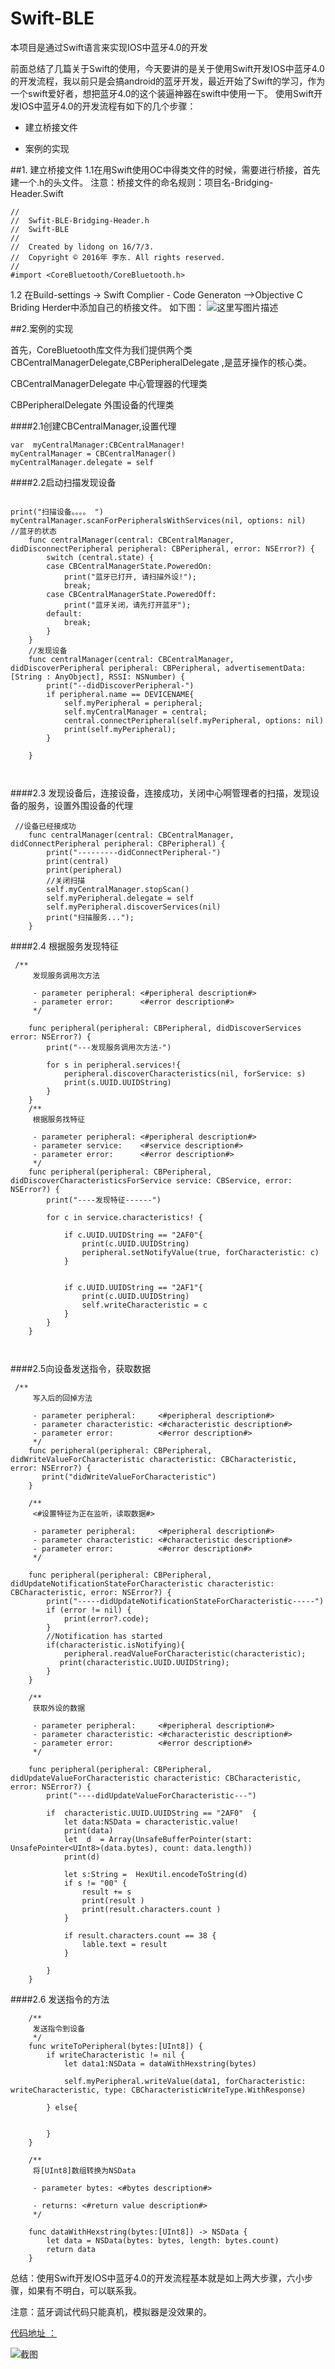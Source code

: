 # Swift-BLE
本项目是通过Swift语言来实现IOS中蓝牙4.0的开发

前面总结了几篇关于Swift的使用，今天要讲的是关于使用Swift开发IOS中蓝牙4.0的开发流程，我以前只是会搞android的蓝牙开发，最近开始了Swift的学习，作为一个swift爱好者，想把蓝牙4.0的这个装逼神器在swift中使用一下。
使用Swift开发IOS中蓝牙4.0的开发流程有如下的几个步骤：

 - 建立桥接文件

 - 案例的实现

##1. 建立桥接文件
1.1在用Swift使用OC中得类文件的时候，需要进行桥接，首先建一个.h的头文件。 
注意：桥接文件的命名规则：项目名-Bridging-Header.Swift

```
//
//  Swfit-BLE-Bridging-Header.h
//  Swift-BLE
//
//  Created by lidong on 16/7/3.
//  Copyright © 2016年 李东. All rights reserved.
//
#import <CoreBluetooth/CoreBluetooth.h>
```

1.2 在Build-settings -> Swift Complier - Code Generaton —>Objective C Briding Herder中添加自己的桥接文件。 
如下图：
![这里写图片描述](http://img.blog.csdn.net/20160704132842686)

##2.案例的实现

首先，CoreBluetooth库文件为我们提供两个类CBCentralManagerDelegate,CBPeripheralDelegate ,是蓝牙操作的核心类。

CBCentralManagerDelegate 中心管理器的代理类

CBPeripheralDelegate  外围设备的代理类

####2.1创建CBCentralManager,设置代理

```
var  myCentralManager:CBCentralManager!
myCentralManager = CBCentralManager()
myCentralManager.delegate = self

```
####2.2启动扫描发现设备

```

print("扫描设备。。。。 ")         myCentralManager.scanForPeripheralsWithServices(nil, options: nil)
//蓝牙的状态
    func centralManager(central: CBCentralManager, didDisconnectPeripheral peripheral: CBPeripheral, error: NSError?) {
        switch (central.state) {
        case CBCentralManagerState.PoweredOn:
            print("蓝牙已打开, 请扫描外设!");
            break;
        case CBCentralManagerState.PoweredOff:
            print("蓝牙关闭，请先打开蓝牙");
        default:
            break;
        }
    }
    //发现设备
    func centralManager(central: CBCentralManager, didDiscoverPeripheral peripheral: CBPeripheral, advertisementData: [String : AnyObject], RSSI: NSNumber) {
        print("--didDiscoverPeripheral-")
        if peripheral.name == DEVICENAME{
            self.myPeripheral = peripheral;
            self.myCentralManager = central;
            central.connectPeripheral(self.myPeripheral, options: nil)
            print(self.myPeripheral);
        }
        
    }
    
   
```
####2.3 发现设备后，连接设备，连接成功，关闭中心啊管理者的扫描，发现设备的服务，设置外围设备的代理

```
 //设备已经接成功
    func centralManager(central: CBCentralManager, didConnectPeripheral peripheral: CBPeripheral) {
        print("---------didConnectPeripheral-")
        print(central)
        print(peripheral)
        //关闭扫描
        self.myCentralManager.stopScan()
        self.myPeripheral.delegate = self
        self.myPeripheral.discoverServices(nil)
        print("扫描服务...");
    }

```

####2.4 根据服务发现特征

```
 /**
     发现服务调用次方法
     
     - parameter peripheral: <#peripheral description#>
     - parameter error:      <#error description#>
     */
    
    func peripheral(peripheral: CBPeripheral, didDiscoverServices error: NSError?) {
        print("---发现服务调用次方法-")
        
        for s in peripheral.services!{
            peripheral.discoverCharacteristics(nil, forService: s)
            print(s.UUID.UUIDString)
        }
    }
    /**
     根据服务找特征
     
     - parameter peripheral: <#peripheral description#>
     - parameter service:    <#service description#>
     - parameter error:      <#error description#>
     */
    func peripheral(peripheral: CBPeripheral, didDiscoverCharacteristicsForService service: CBService, error: NSError?) {
        print("----发现特征------")
        
        for c in service.characteristics! {
            
            if c.UUID.UUIDString == "2AF0"{
                print(c.UUID.UUIDString)
                peripheral.setNotifyValue(true, forCharacteristic: c)
            }
            
            
            if c.UUID.UUIDString == "2AF1"{
                print(c.UUID.UUIDString)
                self.writeCharacteristic = c
            }
        }
    }
    
    

```

####2.5向设备发送指令，获取数据

```
 /**
     写入后的回掉方法
     
     - parameter peripheral:     <#peripheral description#>
     - parameter characteristic: <#characteristic description#>
     - parameter error:          <#error description#>
     */
    func peripheral(peripheral: CBPeripheral, didWriteValueForCharacteristic characteristic: CBCharacteristic, error: NSError?) {
       print("didWriteValueForCharacteristic")
    }
    
    /**
     <#设置特征为正在监听，读取数据#>
     
     - parameter peripheral:     <#peripheral description#>
     - parameter characteristic: <#characteristic description#>
     - parameter error:          <#error description#>
     */
    
    func peripheral(peripheral: CBPeripheral, didUpdateNotificationStateForCharacteristic characteristic: CBCharacteristic, error: NSError?) {
        print("-----didUpdateNotificationStateForCharacteristic-----")
        if (error != nil) {
            print(error?.code);
        }
        //Notification has started
        if(characteristic.isNotifying){
            peripheral.readValueForCharacteristic(characteristic);
           print(characteristic.UUID.UUIDString);
        }
    }
    
    /**
     获取外设的数据
     
     - parameter peripheral:     <#peripheral description#>
     - parameter characteristic: <#characteristic description#>
     - parameter error:          <#error description#>
     */

    func peripheral(peripheral: CBPeripheral, didUpdateValueForCharacteristic characteristic: CBCharacteristic, error: NSError?) {
        print("----didUpdateValueForCharacteristic---")
        
        if  characteristic.UUID.UUIDString == "2AF0"  {
            let data:NSData = characteristic.value!
            print(data)
            let  d  = Array(UnsafeBufferPointer(start: UnsafePointer<UInt8>(data.bytes), count: data.length))
            print(d)
            
            let s:String =  HexUtil.encodeToString(d)
            if s != "00" {
                result += s
                print(result )
                print(result.characters.count )
            }
            
            if result.characters.count == 38 {
                lable.text = result
            }
            
        }
    }

```

####2.6 发送指令的方法

```
    /**
     发送指令到设备
     */
    func writeToPeripheral(bytes:[UInt8]) {
        if writeCharacteristic != nil {
            let data1:NSData = dataWithHexstring(bytes)
            
            self.myPeripheral.writeValue(data1, forCharacteristic: writeCharacteristic, type: CBCharacteristicWriteType.WithResponse)
            
        } else{
        
       
        }
    }
    
    /**
     将[UInt8]数组转换为NSData
     
     - parameter bytes: <#bytes description#>
     
     - returns: <#return value description#>
     */
    
    func dataWithHexstring(bytes:[UInt8]) -> NSData {
        let data = NSData(bytes: bytes, length: bytes.count)
        return data
    }
```

总结：使用Swift开发IOS中蓝牙4.0的开发流程基本就是如上两大步骤，六小步骤，如果有不明白，可以联系我。

注意：蓝牙调试代码只能真机，模拟器是没效果的。

[代码地址 ：](https://github.com/lidong1665/Swift-BLE)

![截图](http://img.blog.csdn.net/20160704134747702)
